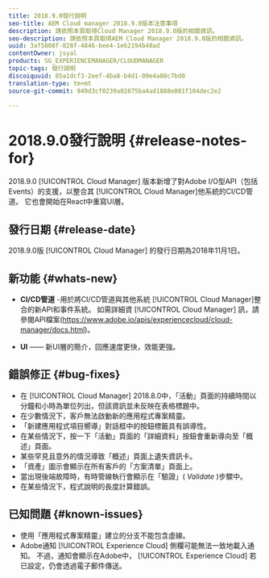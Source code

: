 ```yaml
---
title: 2018.9.0發行說明
seo-title: AEM Cloud manager 2018.9.0版本注意事項
description: 請依照本頁取得Cloud Manager 2018.9.0版的相關資訊。
seo-description: 請依照本頁取得AEM Cloud Manager 2018.9.0版的相關資訊。
uuid: 3af5808f-828f-4846-bee4-1e62194b48ad
contentOwner: jsyal
products: SG_EXPERIENCEMANAGER/CLOUDMANAGER
topic-tags: 發行說明
discoiquuid: 85a1dcf3-2eef-4ba8-b4d1-09e4a88c7bd0
translation-type: tm+mt
source-git-commit: 949d3cf0239a02875ba4ad1888e081f104dec2e2

---
```



# 2018.9.0發行說明 {#release-notes-for}

2018.9.0 [!UICONTROL Cloud Manager] 版本新增了對Adobe I/O型API（包括Events）的支援，以整合其 [!UICONTROL Cloud Manager]他系統的CI/CD管道。 它也會開始在React中重寫UI層。

## 發行日期 {#release-date}

2018.9.0版 [!UICONTROL Cloud Manager] 的發行日期為2018年11月1日。

## 新功能 {#whats-new}

* **CI/CD管道** -用於將CI/CD管道與其他系統 [!UICONTROL Cloud Manager]整合的新API和事件系統。 如需詳細資 [!UICONTROL Cloud Manager] 訊，請參閱API檔案(https://www.adobe.io/apis/experiencecloud/cloud-manager/docs.html)。

* **UI** —— 新UI層的簡介，回應速度更快，效能更強。

## 錯誤修正 {#bug-fixes}

* 在 [!UICONTROL Cloud Manager] 2018.8.0中，「活動」頁面的持續時間以分鐘和小時為單位列出，但該資訊並未反映在表格標題中。
* 在少數情況下，客戶無法啟動新的應用程式專案精靈。
* 「新建應用程式項目嚮導」對話框中的按鈕標籤具有誤導性。
* 在某些情況下，按一下「活動」頁面的「詳細資料」按鈕會重新導向至「概述」頁面。
* 某些罕見且意外的情況導致「概述」頁面上遺失資訊卡。
* 「資產」圖示會顯示在所有客戶的「方案清單」頁面上。
* 當出現後端故障時，有時管線執行會顯示在「驗證」( *Validate* )步驟中。
* 在某些情況下，程式說明的長度計算錯誤。

## 已知問題 {#known-issues}

* 使用「應用程式專案精靈」建立的分支不能包含虛線。
* Adobe通知 [!UICONTROL Experience Cloud] 側欄可能無法一致地載入通知。 不過，通知會顯示在Adobe中， [!UICONTROL Experience Cloud] 若已設定，仍會透過電子郵件傳送。

